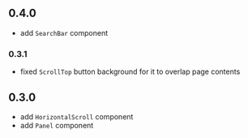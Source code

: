 ## 0.4.0
- add `SearchBar` component

### 0.3.1
- fixed `ScrollTop` button background for it to overlap page contents

## 0.3.0

- add `HorizontalScroll` component
- add `Panel` component